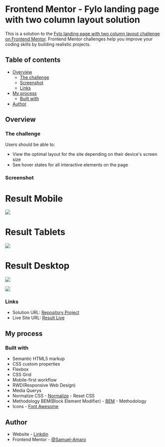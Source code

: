 # Frontend Mentor - Fylo landing page with two column layout solution

This is a solution to the [Fylo landing page with two column layout challenge on Frontend Mentor](https://www.frontendmentor.io/challenges/fylo-landing-page-with-two-column-layout-5ca5ef041e82137ec91a50f5). Frontend Mentor challenges help you improve your coding skills by building realistic projects. 

## Table of contents

- [Overview](#overview)
  - [The challenge](#the-challenge)
  - [Screenshot](#screenshot)
  - [Links](#links)
- [My process](#my-process)
  - [Built with](#built-with)
- [Author](#author)

## Overview

### The challenge

Users should be able to:

- View the optimal layout for the site depending on their device's screen size
- See hover states for all interactive elements on the page

### Screenshot

# Result Mobile

![](./printscreens/result-mobile.png)

# Result Tablets

![](./printscreens/result-tablets.png)

# Result Desktop

![](./printscreens/result-desktop.png)

![](./printscreens/result-desktop-2.png)

### Links

- Solution URL: [Repository Project](https://github.com/Samuel-Amaro/fylo-landing-page-with-two-column-layout)
- Live Site URL: [Result Live](https://samuel-amaro.github.io/fylo-landing-page-with-two-column-layout/)

## My process

### Built with

- Semantic HTML5 markup
- CSS custom properties
- Flexbox
- CSS Grid
- Mobile-first workflow
- RWD(Responsive Web Design)
- Media Querys
- Normalize CSS - [Normalize](https://necolas.github.io/normalize.css/) - Reset CSS
- Methodology BEM(Block Element Modifier) - [BEM](http://getbem.com/introduction/) - Methodology
- Icons - [Font Awesome](https://fontawesome.com/)

## Author

- Website - [Linkdin](https://www.linkedin.com/in/samuel-amaro/)
- Frontend Mentor - [@Samuel-Amaro](https://www.frontendmentor.io/profile/samuel-amaro)

